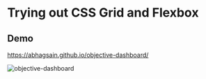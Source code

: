 # Trying out CSS Grid and Flexbox

## Demo 
https://abhagsain.github.io/objective-dashboard/

![objective-dashboard](https://user-images.githubusercontent.com/36589645/53291064-714cda80-37d3-11e9-85cf-8e01c04aac66.png)

